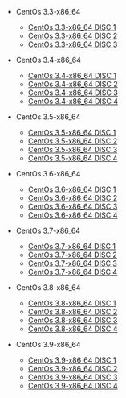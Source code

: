 * CentOs 3.3-x86_64
    * [CentOs 3.3-x86_64 DISC 1](http://ftp.jaist.ac.jp/pub/Linux/CentOS-vault/3.3/isos/x86_64/CentOS-3.3-x86_64-disc1.iso)
    * [CentOs 3.3-x86_64 DISC 2](http://ftp.jaist.ac.jp/pub/Linux/CentOS-vault/3.3/isos/x86_64/CentOS-3.3-x86_64-disc2.iso)
    * [CentOs 3.3-x86_64 DISC 3](http://ftp.jaist.ac.jp/pub/Linux/CentOS-vault/3.3/isos/x86_64/CentOS-3.3-x86_64-disc3.iso)

* CentOs 3.4-x86_64
    * [CentOs 3.4-x86_64 DISC 1](http://ftp.jaist.ac.jp/pub/Linux/CentOS-vault/3.4/isos/x86_64/CentOS-3.4-x86_64-disc1.iso)
    * [CentOs 3.4-x86_64 DISC 2](http://ftp.jaist.ac.jp/pub/Linux/CentOS-vault/3.4/isos/x86_64/CentOS-3.4-x86_64-disc2.iso)
    * [CentOs 3.4-x86_64 DISC 3](http://ftp.jaist.ac.jp/pub/Linux/CentOS-vault/3.4/isos/x86_64/CentOS-3.4-x86_64-disc3.iso)
    * [CentOs 3.4-x86_64 DISC 4](http://ftp.jaist.ac.jp/pub/Linux/CentOS-vault/3.4/isos/x86_64/CentOS-3.4-x86_64-disc4.iso)

* CentOs 3.5-x86_64
    * [CentOs 3.5-x86_64 DISC 1](http://ftp.jaist.ac.jp/pub/Linux/CentOS-vault/3.5/isos/x86_64/CentOS-3.5-x86_64-disc1.iso)
    * [CentOs 3.5-x86_64 DISC 2](http://ftp.jaist.ac.jp/pub/Linux/CentOS-vault/3.5/isos/x86_64/CentOS-3.5-x86_64-disc2.iso)
    * [CentOs 3.5-x86_64 DISC 3](http://ftp.jaist.ac.jp/pub/Linux/CentOS-vault/3.5/isos/x86_64/CentOS-3.5-x86_64-disc3.iso)
    * [CentOs 3.5-x86_64 DISC 4](http://ftp.jaist.ac.jp/pub/Linux/CentOS-vault/3.5/isos/x86_64/CentOS-3.5-x86_64-disc4.iso)

* CentOs 3.6-x86_64
    * [CentOs 3.6-x86_64 DISC 1](http://ftp.jaist.ac.jp/pub/Linux/CentOS-vault/3.6/isos/x86_64/CentOS-3.6-x86_64-disc1.iso)
    * [CentOs 3.6-x86_64 DISC 2](http://ftp.jaist.ac.jp/pub/Linux/CentOS-vault/3.6/isos/x86_64/CentOS-3.6-x86_64-disc2.iso)
    * [CentOs 3.6-x86_64 DISC 3](http://ftp.jaist.ac.jp/pub/Linux/CentOS-vault/3.6/isos/x86_64/CentOS-3.6-x86_64-disc3.iso)
    * [CentOs 3.6-x86_64 DISC 4](http://ftp.jaist.ac.jp/pub/Linux/CentOS-vault/3.6/isos/x86_64/CentOS-3.6-x86_64-disc4.iso)

* CentOs 3.7-x86_64
    * [CentOs 3.7-x86_64 DISC 1](http://ftp.jaist.ac.jp/pub/Linux/CentOS-vault/3.7/isos/x86_64/CentOS-3.7-x86_64-bin1of4.iso)
    * [CentOs 3.7-x86_64 DISC 2](http://ftp.jaist.ac.jp/pub/Linux/CentOS-vault/3.7/isos/x86_64/CentOS-3.7-x86_64-bin2of4.iso)
    * [CentOs 3.7-x86_64 DISC 3](http://ftp.jaist.ac.jp/pub/Linux/CentOS-vault/3.7/isos/x86_64/CentOS-3.7-x86_64-bin3of4.iso)
    * [CentOs 3.7-x86_64 DISC 4](http://ftp.jaist.ac.jp/pub/Linux/CentOS-vault/3.7/isos/x86_64/CentOS-3.7-x86_64-bin4of4.iso)

* CentOs 3.8-x86_64
    * [CentOs 3.8-x86_64 DISC 1](http://ftp.jaist.ac.jp/pub/Linux/CentOS-vault/3.8/isos/x86_64/CentOS-3.8-x86_64-bin1of4.iso)
    * [CentOs 3.8-x86_64 DISC 2](http://ftp.jaist.ac.jp/pub/Linux/CentOS-vault/3.8/isos/x86_64/CentOS-3.8-x86_64-bin2of4.iso)
    * [CentOs 3.8-x86_64 DISC 3](http://ftp.jaist.ac.jp/pub/Linux/CentOS-vault/3.8/isos/x86_64/CentOS-3.8-x86_64-bin3of4.iso)
    * [CentOs 3.8-x86_64 DISC 4](http://ftp.jaist.ac.jp/pub/Linux/CentOS-vault/3.8/isos/x86_64/CentOS-3.8-x86_64-bin4of4.iso)

* CentOs 3.9-x86_64
    * [CentOs 3.9-x86_64 DISC 1](http://ftp.jaist.ac.jp/pub/Linux/CentOS-vault/3.9/isos/x86_64/CentOS-3.9-x86_64-bin1of4.iso)
    * [CentOs 3.9-x86_64 DISC 2](http://ftp.jaist.ac.jp/pub/Linux/CentOS-vault/3.9/isos/x86_64/CentOS-3.9-x86_64-bin2of4.iso)
    * [CentOs 3.9-x86_64 DISC 3](http://ftp.jaist.ac.jp/pub/Linux/CentOS-vault/3.9/isos/x86_64/CentOS-3.9-x86_64-bin3of4.iso)
    * [CentOs 3.9-x86_64 DISC 4](http://ftp.jaist.ac.jp/pub/Linux/CentOS-vault/3.9/isos/x86_64/CentOS-3.9-x86_64-bin4of4.iso)
